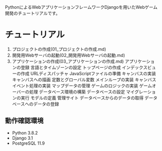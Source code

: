 PythonによるWebアプリケーションフレームワークDjangoを用いたWebゲーム開発のチュートリアルです。

# チュートリアル
1. プロジェクトの作成(01_プロジェクトの作成.md)
2. 開発用Webサーバの起動(02_開発用Webサーバの起動.md)
3. アプリケーションの作成(03_アプリケーションの作成.md)
アプリケーションの登録
言語とタイムゾーンの設定
トップページの作成
インデックスビューの作成
URLディスパッチャ
JavaScriptファイルの準備
キャンバスの実装
キャンバスへの描画
定数とグローバル変数
メインループの実装
キャンバスイベント処理の実装
マップデータの管理
ゲームのロジックの実装
ゲームオーバーの処理
データベース環境の構築
データベースの設定
マイグレーションの実行
モデルの定義
管理サイト
データベースからのデータの取得
データベースへのデータの登録

## 動作確認環境
- Python 3.8.2
- Django 3.1
- PostgreSQL 11.9
